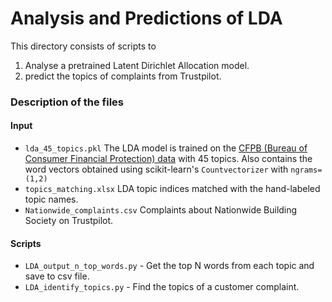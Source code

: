 # Analysis and Predictions of LDA
This directory consists of scripts to 
1. Analyse a pretrained Latent Dirichlet Allocation model.
2. predict the topics of complaints from Trustpilot.

### Description of the files
#### Input
- `lda_45_topics.pkl` The LDA model is trained on the [CFPB (Bureau of Consumer Financial Protection) data](https://catalog.data.gov/dataset/consumer-complaint-database) with 45 topics. Also contains the word vectors obtained using scikit-learn's `Countvectorizer` with `ngrams=(1,2)`
- `topics_matching.xlsx` LDA topic indices matched with the hand-labeled topic names.
- `Nationwide_complaints.csv` Complaints about Nationwide Building Society on Trustpilot.

#### Scripts
- `LDA_output_n_top_words.py` - Get the top N words from each topic and save to csv file.
- `LDA_identify_topics.py` - Find the topics of a customer complaint.

